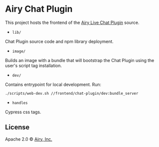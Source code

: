 # Airy Chat Plugin

This project hosts the frontend of the [Airy Live Chat Plugin](https://airy.co/docs/core/sources/chatplugin/overview) source. 

- `lib/`

Chat Plugin source code and npm library deployment.

- `image/`  

Builds an image with a bundle that will bootstrap the Chat Plugin using the user's script tag installation.
            
- `dev/`

Contains entrypoint for local development. Run:

```shell script
./scripts/web-dev.sh //frontend/chat-plugin/dev:bundle_server 
```

- `handles`

Cypress css tags.


## License

Apache 2.0 © [Airy, Inc.](https://airy.co)
